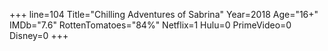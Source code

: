 +++
line=104
Title="Chilling Adventures of Sabrina"
Year=2018
Age="16+"
IMDb="7.6"
RottenTomatoes="84%"
Netflix=1
Hulu=0
PrimeVideo=0
Disney=0
+++

